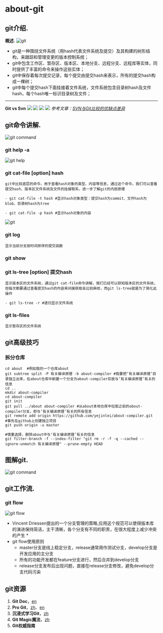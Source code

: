 # about-git
## git介绍.
**概述.**
![git](doc/git.png)

- git是一种围绕文件系统（用hash代表文件系统及提交）及其构建的树形结构，来跟踪和管理变更的版本控制系统；
- git中包含工作区、暂存区、版本区、本地分支、远程分支、远程库等实体，同时提供了丰富的命令来操作这些实体；
- git中保存着每次提交记录，每个提交由提交hash来表示，所有的提交hash构成一棵树；
- git中每个提交hash下面挂接着文件系统，文件系统包含目录树hash及文件hash，每个hash唯一标识目录树及文件；

---

**Git vs Svn**
![](doc/svn_git1.png)
![](doc/svn_git_server1.png)
![](doc/svn_git2.png)
![](doc/svn_git_server2.png)
*参考文章：[SVN与Git比较的优缺点差异](https://www.cnblogs.com/Sungeek/p/9152223.html)*

## git命令讲解.
![git command](doc/有关Git.png)
### git help -a
![git help](doc/git_version.png)

### git cat-file [option] hash
	git中比较底层的命令，用于查看hash对象的类型、内容等信息，通过这个命令，我们可以查看提交hash、版本区文件系统及文件的挂接联系，进一步了解git的内部原理
	
	- git cat-file -t hash #显示hash对象类型：提交hash为commit、文件hash为blob、目录树hash为tree
	
	- git cat-file -p hash #显示hash对象的内容
	
![git](doc/git-cat-file.PNG) 

  ### git log
	
	显示当前分支按时间排序的提交函数	

  ### git show

  ### git ls-tree [option] 提交hash

	显示版本区的文件系统，通过git cat-file命令讲解，我们已经可以获知版本区的文件系统，但每次都要通过查看提交hash的内容来间接获取会比较麻烦，而git ls-tree就是为了简化此操作
	
	- git ls-tree -r #递归显示文件系统

  ### git ls-files

	显示暂存区的文件系统

##  git高级技巧
### 拆分仓库
	cd about  #例如我的一个仓库about
	git subtree split -P 有关编译原理 -b about-compiler #我要把‘有关编译原理’目录独立出来，在about仓库中新建一个分支为about-compiler存放与‘有关编译原理’有关的信息
	cd ..
	mkdir about-compiler
	cd about-compiler
	git init
	git pull ../about about-compiler #从about本地仓库中拉取之前的about-compiler分支，即与‘有关编译原理’有关的所有信息
	git remote add origin https://github.com/yejinlei/about-compiler.git   #事先在github上创建独立项目
	git push origin -u master

	#慎重选择，删除about中与‘有关编译原理’有关的信息
	git filter-branch -f --index-filter "git rm -r -f -q --cached --ignore-unmatch 有关编译原理" --prune-empty HEAD

## 图解git.
![git command](doc/git_workflow1.png)

## git工作流.
### git flow
![git flow](doc/git_flow.png)
- Vincent Driessen提出的一个分支管理的策略,应用这个规范可以使得版本库的演进保持简洁，主干清晰，各个分支有不同的职责，在很大程度上减少冲突的产生 *
- git flow使用原则
  - master分支是线上稳定分支，release通常用作测试分支，develop分支是开发应用的主分支
  - 所有的功能开发都在feature分支进行，然后合并到develop分支
  - release分支发布后出现问题，直接在release分支修改，避免develop分支代码污染

## git资源
1. **Git Doc**，[en](https://git-scm.com/docs)
2. **Pro Git**，[zh](https://git-scm.com/book/zh/v2)、[en](https://git-scm.com/book/en/v2)
3. **沉浸式学习Git**，[zh](http://higrid.net/hi/books/gitimmersion)
4. **Git Magic魔法**，[zh](http://higrid.net/hi/books/gitmagic)
5. **Git权威指南**